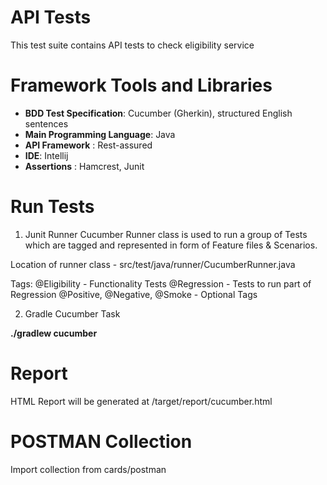 # API Tests

This test suite contains API tests to check eligibility service

# Framework Tools and Libraries
* **BDD Test Specification**: Cucumber (Gherkin), structured English sentences
* **Main Programming Language**: Java
* **API Framework** : Rest-assured  
* **IDE**: Intellij
* **Assertions** : Hamcrest, Junit

# Run Tests

1. Junit Runner 
Cucumber Runner class is used to run a group of Tests which are tagged and represented in form of Feature files & Scenarios.

Location of runner class  - src/test/java/runner/CucumberRunner.java

Tags:
@Eligibility - Functionality Tests
@Regression - Tests to run part of Regression
@Positive, @Negative, @Smoke - Optional Tags

2. Gradle Cucumber Task

**./gradlew cucumber**

# Report
HTML Report will be generated at /target/report/cucumber.html

# POSTMAN Collection

Import collection from cards/postman